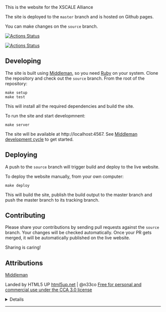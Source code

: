 This is the website for the XSCALE Alliance

The site is deployed to the `master` branch and is hosted on Github pages.

You can make changes on the `source` branch.

[![Actions Status](https://github.com/XSCALE-Alliance/XSCALE-Alliance.github.io/workflows/verify_pull_request/badge.svg)](https://github.com/XSCALE-Alliance/XSCALE-Alliance.github.io/actions)

[![Actions Status](https://github.com/XSCALE-Alliance/XSCALE-Alliance.github.io/workflows/deploy/badge.svg)](https://github.com/XSCALE-Alliance/XSCALE-Alliance.github.io/actions)


## Developing

The site is built using [Middleman], so you need [Ruby] on your system.
Clone the repository and check out the `source` branch. 
From the root of the repository:

```
make setup
make test
```

This will install all the required dependencies and build the site.

To run the site and start developmnent:

```
make server
```

The site will be available at http://localhost:4567.
See [Middleman development cycle] to get started.

## Deploying

A push to the `source` branch will trigger build and deploy to the live website.

To deploy the website manually, from your own computer:

```
make deploy
```

This will build the site, publish the build output to the master branch 
and push the master branch to its tracking branch.

## Contributing

Please share your contributions by sending pull requests against the `source` branch.
Your changes will be checked automatically. 
Once your PR gets merged, it will be automatically published on the live website.

Sharing is caring!

## Attributions

[Middleman]

Landed by HTML5 UP
[html5up.net](html5up.net) | @n33co
[Free for personal and commercial use under the CCA 3.0 license](html5up.net/license)

<details>

This is the version ported to middleman:
http://middlemanapp.com/

Landed by HTML5 UP
html5up.net | @n33co
Free for personal and commercial use under the CCA 3.0 license (html5up.net/license)


A dark, slick, modern, responsive, adjective-drenched design built around an extremely
dynamic landing page (scroll that mofo!). Inspired by Big Picture, another design
of mine with a similarish feel/flow, only this time I took it waaaaaay further and
actually made it multipurpose (versus copping out and making it a one pager like I
did last time ;) Includes multiple pages, a bunch of pre-styled elements, and all
its Sass sources.

Demo images* courtesy of Unsplash, a radtastic collection of CC0 (public domain) images
you can use for pretty much whatever.

(* = Not included)

Feedback, bug reports, and comments are not only welcome, but strongly encouraged :)

AJ
n33.co @n33co dribbble.com/n33


Credits:

        Adaption to Middleman:
                Robert Riemann (@rriemann_eu, http://blog.riemann.cc/about)

  Demo Images:
    Unsplash (unsplash.com)

  Icons:
    Font Awesome (fortawesome.github.com/Font-Awesome)

  Other:
    jQuery (jquery.com)
    html5shiv.js (@afarkas @jdalton @jon_neal @rem)
    CSS3 Pie (css3pie.com)
    Respond.js (j.mp/respondjs)
    Skel (skel.io)

</details>

---

  [Middleman]: https://middlemanapp.com/
  [Middleman development cycle]: https://middlemanapp.com/basics/development-cycle/
  [Ruby]: https://www.ruby-lang.org/en/documentation/installation/
